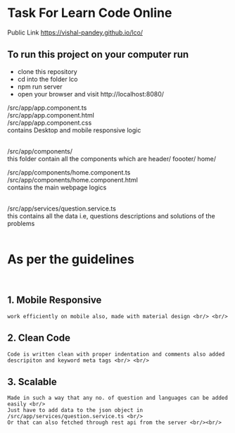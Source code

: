 # Task For Learn Code Online 
Public Link https://vishal-pandey.github.io/lco/

## To run this project on your computer run
* clone this repository
* cd into the folder lco
* npm run server
* open your browser and visit http://localhost:8080/

/src/app/app.component.ts <br/>
/src/app/app.component.html <br/>
/src/app/app.component.css <br/>
contains Desktop and mobile responsive logic <br/><br/>

/src/app/components/ <br/>
this folder contain all the components which are header/ foooter/ home/ <br/>

/src/app/components/home.component.ts <br/>
/src/app/components/home.component.html <br/>
contains the main webpage logics <br/><br/>

/src/app/services/question.service.ts <br/>
this contains all the data i.e, questions descriptions and solutions of the problems <br/><br/>

# As per the guidelines <br/><br/>

## 1. Mobile Responsive <br/>
    work efficiently on mobile also, made with material design <br/> <br/>
    
## 2. Clean Code <br/>
    Code is written clean with proper indentation and comments also added descripiton and keyword meta tags <br/> <br/>

## 3. Scalable <br/>
    Made in such a way that any no. of question and languages can be added easily <br/>
    Just have to add data to the json object in /src/app/services/question.service.ts <br/>
    Or that can also fetched through rest api from the server <br/><br/>
    
